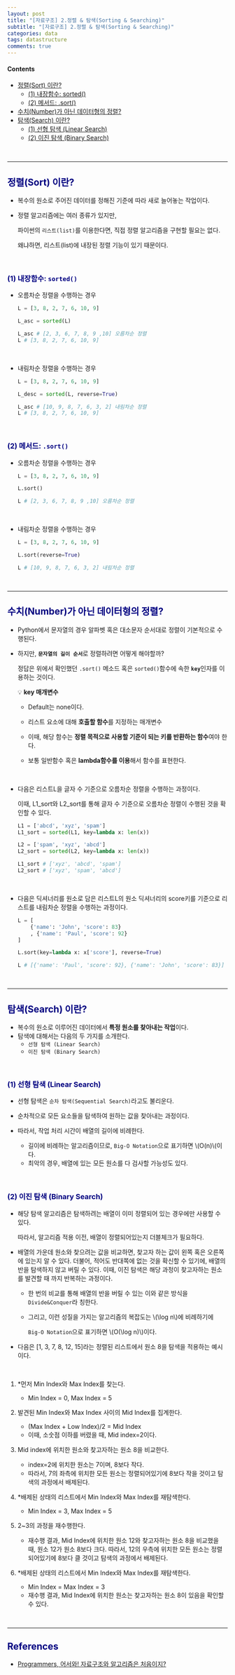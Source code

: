 ```yaml
---
layout: post
title: "[자료구조] 2.정렬 & 탐색(Sorting & Searching)"
subtitle: "[자료구조] 2.정렬 & 탐색(Sorting & Searching)"
categories: data
tags: datastructure
comments: true
---
```

#### Contents
- [정렬(Sort) 이란?](#정렬sort-이란)
  - [(1) 내장함수: sorted()](#1-내장함수-sorted)
  - [(2) 메서드: .sort()](#2-메서드-sort)
- [수치(Number)가 아닌 데이터형의 정렬?](#수치number가-아닌-데이터형의-정렬)
- [탐색(Search) 이란?](#탐색search-이란)
  - [(1) 선형 탐색 (Linear Search)](#1-선형-탐색-linear-search)
  - [(2) 이진 탐색 (Binary Search)](#2-이진-탐색-binary-search)

<br>

---

## <span style="color:navy">정렬(Sort) 이란?<span>

- 복수의 원소로 주어진 데이터를 정해진 기준에 따라 새로 늘어놓는 작업이다.
- 정렬 알고리즘에는 여러 종류가 있지만,
    
    파이썬의 `리스트(list)`를 이용한다면, 직접 정렬 알고리즘을 구현할 필요는 없다.
    
    왜냐하면, 리스트(list)에 내장된 정렬 기능이 있기 때문이다.

<br>

### <span style="color:navy">(1) 내장함수: `sorted()`<span>

- 오름차순 정렬을 수행하는 경우
    
    ```python
    L = [3, 8, 2, 7, 6, 10, 9]
    
    L_asc = sorted(L) 
    
    L_asc # [2, 3, 6, 7, 8, 9 ,10] 오름차순 정렬
    L # [3, 8, 2, 7, 6, 10, 9]
    ```

<br>

- 내림차순 정렬을 수행하는 경우
    
    ```python
    L = [3, 8, 2, 7, 6, 10, 9]
    
    L_desc = sorted(L, reverse=True)
    
    L_asc # [10, 9, 8, 7, 6, 3, 2] 내림차순 정렬
    L # [3, 8, 2, 7, 6, 10, 9]
    ```
    
<br>

### <span style="color:navy">(2) 메서드: `.sort()`<span>

- 오름차순 정렬을 수행하는 경우
    
    ```python
    L = [3, 8, 2, 7, 6, 10, 9]
    
    L.sort()
    
    L # [2, 3, 6, 7, 8, 9 ,10] 오름차순 정렬
    ```
    
<br>

- 내림차순 정렬을 수행하는 경우
    
    ```python
    L = [3, 8, 2, 7, 6, 10, 9]
    
    L.sort(reverse=True)
    
    L # [10, 9, 8, 7, 6, 3, 2] 내림차순 정렬
    ```

<br>

---

## <span style="color:navy">수치(Number)가 아닌 데이터형의 정렬?<span>

- Python에서 문자열의 경우 알파벳 혹은 대소문자 순서대로 정렬이 기본적으로 수행된다.
- 하지만, <b>`문자열의 길이 순서`</b>로 정렬하려면 어떻게 해야할까?
    
    정답은 위에서 확인했던 `.sort()` 메소드 혹은 `sorted()`함수에 속한 <b>`key`</b>인자를 이용하는 것이다.
    
    💡 <b>key 매개변수</b>
  - Default는 none이다. 
  - 리스트 요소에 대해 <b>호출할 함수</b>를 지정하는 매개변수 
  - 이때, 해당 함수는 <b>정렬 목적으로 사용할 기준이 되는 키를 반환하는 함수</b>여야 한다. 
  - 보통 일반함수 혹은 <b>lambda함수를 이용</b>해서 함수를 표현한다.
    
    </aside>
    
<br>

- 다음은 리스트L을 글자 수 기준으로 오름차순 정렬을 수행하는 과정이다.
    
    이때, L1_sort와 L2_sort를 통해 글자 수 기준으로 오름차순 정렬이 수행된 것을 확인할 수 있다.
    
    ```python
    L1 = ['abcd', 'xyz', 'spam']
    L1_sort = sorted(L1, key=lambda x: len(x))
    
    L2 = ['spam', 'xyz', 'abcd']
    L2_sort = sorted(L2, key=lambda x: len(x))
    
    L1_sort # ['xyz', 'abcd', 'spam']
    L2_sort # ['xyz', 'spam', 'abcd']
    
    ```

<br>
    
- 다음은 딕셔너리를 원소로 담은 리스트L의 원소 딕셔너리의 score키를 기준으로 리스트를 내림차순 정렬을 수행하는 과정이다.
    
    ```python
    L = [
    	{'name': 'John', 'score': 83}
    	, {'name': 'Paul', 'score': 92}
    ]
    
    L.sort(key=lambda x: x['score'], reverse=True)
    
    L # [{'name': 'Paul', 'score': 92}, {'name': 'John', 'score': 83}]
    ```

<br>

---

## <span style="color:navy">탐색(Search) 이란?<span>

- 복수의 원소로 이루어진 데이터에서 **특정 원소를 찾아내는 작업**이다.
- 탐색에 대해서는 다음의 두 가지를 소개한다.
    - `선형 탐색 (Linear Search)`
    - `이진 탐색 (Binary Search)`

<br>

### <span style="color:navy">(1) 선형 탐색 (Linear Search)<span>

- 선형 탐색은 `순차 탐색(Sequential Search)`라고도 불리운다.

- 순차적으로 모든 요소들을 탐색하여 원하는 값을 찾아내는 과정이다.

- 따라서, 작업 처리 시간이 배열의 길이에 비례한다.
    - 길이에 비례하는 알고리즘이므로, `Big-O Notation`으로 표기하면 \\(O(n)\\(이다.
    - 최악의 경우, 배열에 있는 모든 원소를 다 검사할 가능성도 있다.

<br>

### <span style="color:navy">(2) 이진 탐색 (Binary Search)<span>

- 해당 탐색 알고리즘은 탐색하려는 배열이 이미 정렬되어 있는 경우에만 사용할 수 있다.
    
    따라서, 알고리즘 적용 이전, 배열이 정렬되어있는지 더블체크가 필요하다.
    
- 배열의 가운데 원소와 찾으려는 값을 비교하면, 찾고자 하는 값이 왼쪽 혹은 오른쪽에 있는지 알 수 있다. 더불어, 적어도 반대쪽에 없는 것을 확신할 수 있기에, 배열의 반을 탐색하지 않고 버릴 수 있다. 이때, 이진 탐색은 해당 과정이 찾고자하는 원소를 발견할 때 까지 반복하는 과정이다.
    - 한 번의 비교를 통해 배열의 반을 버릴 수 있는 이와 같은 방식을 `Divide&Conquer`라 칭한다.
    - 그리고, 이런 성질을 가지는 알고리즘의 복잡도는 \\(\log n\\)에 비례하기에
        
        `Big-O Notation`으로 표기하면 \\(O(\log n)\\)이다.
        
- 다음은 [1, 3, 7, 8, 12, 15]라는 정렬된 리스트에서 원소 8을 탐색을 적용하는 예시이다.

<br>

1. *먼저 Min Index와 Max Index를 찾는다.
    - Min Index = 0, Max Index = 5
2. 발견된 Min Index와 Max Index 사이의 Mid Index를 집계한다.
    - (Max Index + Low Index)/2 = Mid Index
    - 이때, 소숫점 이하를 버렸을 때, Mid index=2이다.
3. Mid index에 위치한 원소와 찾고자하는 원소 8을 비교한다.
    - index=2에 위치한 원소는 7이며, 8보다 작다.
    - 따라서, 7의 좌측에 위치한 모든 원소는 정렬되어있기에 8보다 작을 것이고 탐색의 과정에서 배제된다.
4. *배제된 상태의 리스트에서 Min Index와 Max Index를 재탐색한다.
    - Min Index = 3, Max Index = 5

1. 2~3의 과정을 재수행한다.
    - 재수행 결과, Mid Index에 위치한 원소 12와 찾고자하는 원소 8을 비교했을 때,  원소 12가 원소 8보다 크다. 따라서, 12의 우측에 위치한 모든 원소는 정렬되어있기에 8보다 클 것이고 탐색의 과정에서 배제된다.

1. *배제된 상태의 리스트에서 Min Index와 Max Index를 재탐색한다.
    - Min Index = Max Index = 3
    - 재수행 결과, Mid Index에 위치한 원소는 찾고자하는 원소 8이 있음을 확인할 수 있다.

<br>

---


## <span style="color:navy">References<span>
- [Programmers, 어서와! 자료구조와 알고리즘은 처음이지?](https://school.programmers.co.kr/learn/courses/57/57-%EC%96%B4%EC%84%9C%EC%99%80-%EC%9E%90%EB%A3%8C%EA%B5%AC%EC%A1%B0%EC%99%80-%EC%95%8C%EA%B3%A0%EB%A6%AC%EC%A6%98%EC%9D%80-%EC%B2%98%EC%9D%8C%EC%9D%B4%EC%A7%80)
